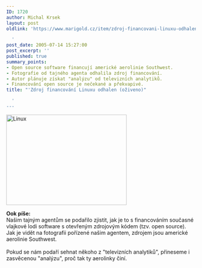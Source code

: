 ```yaml
---
ID: 1720
author: Michal Krsek
layout: post
oldlink: 'https://www.marigold.cz/item/zdroj-financovani-linuxu-odhalen-oziveno

  '
post_date: 2005-07-14 15:27:00
post_excerpt: ''
published: true
summary_points:
- Open source software financují americké aerolinie Southwest.
- Fotografie od tajného agenta odhalila zdroj financování.
- Autor plánuje získat "analýzu" od televizních analytiků.
- Financování open source je nečekané a překvapivé.
title: "'Zdroj financování Linuxu odhalen (oživeno)"

  '
---
```


<div class="leftbox"><img src="/wp-content/uploads/1/20050714-penguins.png" alt="Linux" width="320" height="240" /></div>
<p><b>Ook píše:</b><br />Našim tajným agentům se
podařilo zjistit, jak je to s financováním současné vlajkové lodi
software s otevřeným zdrojovým kódem (tzv. open source). Jak je vidět
na fotografii pořízené našim agentem, zdrojem jsou americké aerolinie
Southwest. <br /><br />Pokud se nám podaří sehnat někoho z "televizních analytiků", přineseme i zasvěcenou "analýzu", proč tak ty aerolinky činí.</p>
